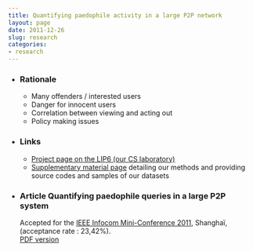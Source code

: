 ```yaml
---
title: Quantifying paedophile activity in a large P2P network
layout: page
date: 2011-12-26
slug: research
categories:
- research
---
```


  <ul class="related">
<li>  <h3 class="intitule">Rationale</h3>
<p class="contenu">
  <ul class="normal">
      <li>Many offenders / interested users</li>
      <li>Danger for innocent users</li>
      <li>Correlation between viewing and acting out</li>
      <li>Policy making issues</li>
  </ul>
</p>
  </li>

  <li><h3 class="intitule">Links</h3>
<p class="contenu">
  <ul class="normal">
    <li><a href="http://antipaedo.lip6.fr">Project page on the LIP6 (our CS laboratory)</a></li>
    <li><a href="http://www-rp.lip6.fr/~latapy/antipaedo/">Supplementary material page</a> <span class="text">detailing our methods and providing source codes and samples of our datasets</span></li>
  </ul>
</p>
  </li>

<li><h3 class="intitule"><span class="categlink">Article</span>
Quantifying paedophile queries in a large P2P system</h3>
<p class="contenu">
Accepted for the <a href="http://www.ieee-infocom.org/">IEEE Infocom Mini-Conference 2011</a>, Shanghaï, (acceptance rate : 23,42%). <br/>
<a href="../files/InfocomMC11_LatapyMagnienFournier_QuantifyingPaedophileQueriesP2P.pdf">PDF version</a> <br/>
</p>
  </li>
  </ul>
